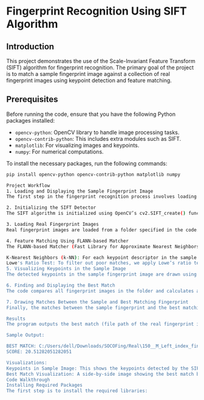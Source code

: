 # Fingerprint Recognition Using SIFT Algorithm

## Introduction
This project demonstrates the use of the Scale-Invariant Feature Transform (SIFT) algorithm for fingerprint recognition. The primary goal of the project is to match a sample fingerprint image against a collection of real fingerprint images using keypoint detection and feature matching.

## Prerequisites
Before running the code, ensure that you have the following Python packages installed:

- `opencv-python`: OpenCV library to handle image processing tasks.
- `opencv-contrib-python`: This includes extra modules such as SIFT.
- `matplotlib`: For visualizing images and keypoints.
- `numpy`: For numerical computations.

To install the necessary packages, run the following commands:

```bash
pip install opencv-python opencv-contrib-python matplotlib numpy

Project Workflow
1. Loading and Displaying the Sample Fingerprint Image
The first step in the fingerprint recognition process involves loading the sample fingerprint image from a specified file path. The image is then displayed using matplotlib.

2. Initializing the SIFT Detector
The SIFT algorithm is initialized using OpenCV’s cv2.SIFT_create() function. This function will detect keypoints and compute descriptors for the fingerprint images. These keypoints are used to match features between the sample image and the real fingerprint images.

3. Loading Real Fingerprint Images
Real fingerprint images are loaded from a folder specified in the code. The glob library is used to list all .BMP files from the directory. These images will be compared against the sample image.

4. Feature Matching Using FLANN-based Matcher
The FLANN-based Matcher (Fast Library for Approximate Nearest Neighbors) is used for matching the descriptors between the sample fingerprint and the real fingerprint images.

K-Nearest Neighbors (k-NN): For each keypoint descriptor in the sample image, we find the k-nearest neighbors in the real fingerprint images.
Lowe's Ratio Test: To filter out poor matches, we apply Lowe’s ratio test. If the distance of the first match is less than 0.1 times the distance of the second match, it is considered a good match.
5. Visualizing Keypoints in the Sample Image
The detected keypoints in the sample fingerprint image are drawn using OpenCV’s cv2.drawKeypoints() function. These keypoints are displayed using matplotlib to provide a visual understanding of where the SIFT algorithm has detected features.

6. Finding and Displaying the Best Match
The code compares all fingerprint images in the folder and calculates a match score based on the number of good keypoint matches. The best match (the image with the highest match score) is identified and displayed along with the match score.

7. Drawing Matches Between the Sample and Best Matching Fingerprint
Finally, the matches between the sample fingerprint and the best matching real fingerprint image are visualized. The matches are drawn using cv2.drawMatches() and displayed using matplotlib.

Results
The program outputs the best match (file path of the real fingerprint image) along with the match score. It also displays the keypoints detected in the sample image, and the result of the best match with its visual representation of matching points.

Sample Output:

BEST MATCH: C:/Users/dell/Downloads/SOCOFing/Real\150__M_Left_index_finger.BMP
SCORE: 20.51282051282051

Visualizations:
Keypoints in Sample Image: This shows the keypoints detected by the SIFT algorithm in the sample fingerprint image.
Best Match Visualization: A side-by-side image showing the best match between the sample and a real fingerprint image with the matching keypoints connected.
Code Walkthrough
Installing Required Packages
The first step is to install the required libraries:


